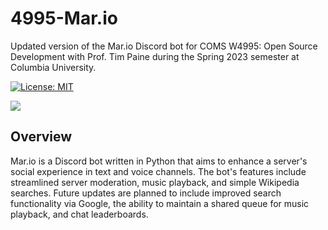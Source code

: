 # 4995-Mar.io
Updated version of the Mar.io Discord bot for COMS W4995: Open Source Development with Prof. Tim Paine during the Spring 2023 semester at Columbia University.

[![License: MIT](https://img.shields.io/badge/License-MIT-brightgreen.svg)](https://opensource.org/licenses/MIT)

![](https://img.shields.io/github/issues/ShivanshSrivastava1/4995-Mar.io)

## Overview
Mar.io is a Discord bot written in Python that aims to enhance a server's social experience in text and voice channels. The bot's features include streamlined server moderation, music playback, and simple Wikipedia searches. Future updates are planned to include improved search functionality via Google, the ability to maintain a shared queue for music playback, and chat leaderboards.
